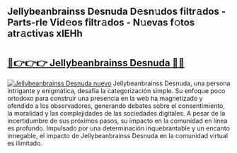 ## Jellybeanbrainss Desnuda D𝚎sn𝚞dos filtr𝚊dos - Parts-rIe Vid𝚎os filtr𝚊dos - N𝚞evas f𝚘tos atr𝚊ctivas xIEHh

# <h2><a href="http://mb0o1sp.tromn.icu/?c=Jellybeanbrainss+Desnuda">🔗👉👉👉 Jellybeanbrainss Desnuda 🔗🔗</a></h2>

[![Jellybeanbrainss Desnuda nuevo](https://i.imgur.com/pEAQMta.gif)](http://mb0o1sp.tromn.icu/?c=Jellybeanbrainss+Desnuda)
Jellybeanbrainss Desnuda, una persona intrigante y enigmática, desafía la categorización simple. Su enfoque poco ortodoxo para construir una presencia en la web ha magnetizado y ofendido a los observadores, generando debates sobre el consentimiento, la moralidad y las complejidades de las sociedades digitales. A pesar de la incertidumbre de sus próximos pasos, su impacto en la comunidad en línea es profundo. Impulsado por una determinación inquebrantable y un encanto innegable, el impacto de Jellybeanbrainss Desnuda en la comunidad virtual es ilimitado.
